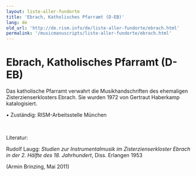 ```yaml
---
layout: liste-aller-fundorte
title: 'Ebrach, Katholisches Pfarramt (D-EB)'
lang: de
old_url: 'http://de.rism.info/de/liste-aller-fundorte/ebrach.html'
permalink: '/musicmanuscripts/liste-aller-fundorte/ebrach.html'
---
```



# Ebrach, Katholisches Pfarramt (D-EB)

Das katholische Pfarramt verwahrt die Musikhandschriften des ehemaligen Zisterzienserklosters Ebrach. Sie wurden 1972 von Gertraut Haberkamp katalogisiert.

• Zuständig: RISM-Arbeitsstelle München

&nbsp;

Literatur:

Rudolf Laugg: _Studien zur Instrumentalmusik im Zisterzienserkloster Ebrach in der 2. Hälfte des 18. Jahrhundert_, Diss. Erlangen 1953

(Armin Brinzing, Mai 2011)

